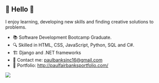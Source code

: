 ## 👋  Hello 👋

  I enjoy learning, developing new skills and finding creative solutions to problems.

 - 📚   Software Development Bootcamp Graduate.
 - 🔍   Skilled in HTML, CSS, JavaScript, Python, SQL and C#.
 - 🏗   Django and .NET frameworks
 - 📧   Contact me: paulbanksinc16@gmail.com
 - 📍   Portfolio: http://paulfairbanksportfolio.com/
<img src="https://github-readme-stats.vercel.app/api?username=pbanks74&&show_icons=true&title_color=ffffff&icon_color=bb2acf&text_color=daf7dc&bg_color=151515">


